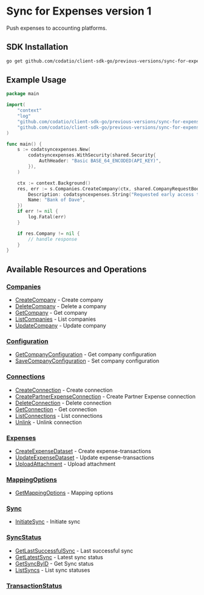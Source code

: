 # Sync for Expenses version 1

<!-- Start Codat Library Description -->
Push expenses to accounting platforms.
<!-- End Codat Library Description -->

<!-- Start SDK Installation -->
## SDK Installation

```bash
go get github.com/codatio/client-sdk-go/previous-versions/sync-for-expenses-version-1
```
<!-- End SDK Installation -->

## Example Usage
<!-- Start SDK Example Usage -->


```go
package main

import(
	"context"
	"log"
	"github.com/codatio/client-sdk-go/previous-versions/sync-for-expenses-version-1"
	"github.com/codatio/client-sdk-go/previous-versions/sync-for-expenses-version-1/pkg/models/shared"
)

func main() {
    s := codatsyncexpenses.New(
        codatsyncexpenses.WithSecurity(shared.Security{
            AuthHeader: "Basic BASE_64_ENCODED(API_KEY)",
        }),
    )

    ctx := context.Background()
    res, err := s.Companies.CreateCompany(ctx, shared.CompanyRequestBody{
        Description: codatsyncexpenses.String("Requested early access to the new financing scheme."),
        Name: "Bank of Dave",
    })
    if err != nil {
        log.Fatal(err)
    }

    if res.Company != nil {
        // handle response
    }
}
```
<!-- End SDK Example Usage -->

<!-- Start SDK Available Operations -->
## Available Resources and Operations


### [Companies](docs/sdks/companies/README.md)

* [CreateCompany](docs/sdks/companies/README.md#createcompany) - Create company
* [DeleteCompany](docs/sdks/companies/README.md#deletecompany) - Delete a company
* [GetCompany](docs/sdks/companies/README.md#getcompany) - Get company
* [ListCompanies](docs/sdks/companies/README.md#listcompanies) - List companies
* [UpdateCompany](docs/sdks/companies/README.md#updatecompany) - Update company

### [Configuration](docs/sdks/configuration/README.md)

* [GetCompanyConfiguration](docs/sdks/configuration/README.md#getcompanyconfiguration) - Get company configuration
* [SaveCompanyConfiguration](docs/sdks/configuration/README.md#savecompanyconfiguration) - Set company configuration

### [Connections](docs/sdks/connections/README.md)

* [CreateConnection](docs/sdks/connections/README.md#createconnection) - Create connection
* [CreatePartnerExpenseConnection](docs/sdks/connections/README.md#createpartnerexpenseconnection) - Create Partner Expense connection
* [DeleteConnection](docs/sdks/connections/README.md#deleteconnection) - Delete connection
* [GetConnection](docs/sdks/connections/README.md#getconnection) - Get connection
* [ListConnections](docs/sdks/connections/README.md#listconnections) - List connections
* [Unlink](docs/sdks/connections/README.md#unlink) - Unlink connection

### [Expenses](docs/sdks/expenses/README.md)

* [CreateExpenseDataset](docs/sdks/expenses/README.md#createexpensedataset) - Create expense-transactions
* [UpdateExpenseDataset](docs/sdks/expenses/README.md#updateexpensedataset) - Update expense-transactions
* [UploadAttachment](docs/sdks/expenses/README.md#uploadattachment) - Upload attachment

### [MappingOptions](docs/sdks/mappingoptions/README.md)

* [GetMappingOptions](docs/sdks/mappingoptions/README.md#getmappingoptions) - Mapping options

### [Sync](docs/sdks/sync/README.md)

* [InitiateSync](docs/sdks/sync/README.md#initiatesync) - Initiate sync

### [SyncStatus](docs/sdks/syncstatus/README.md)

* [GetLastSuccessfulSync](docs/sdks/syncstatus/README.md#getlastsuccessfulsync) - Last successful sync
* [GetLatestSync](docs/sdks/syncstatus/README.md#getlatestsync) - Latest sync status
* [GetSyncByID](docs/sdks/syncstatus/README.md#getsyncbyid) - Get Sync status
* [ListSyncs](docs/sdks/syncstatus/README.md#listsyncs) - List sync statuses

### [TransactionStatus](docs/sdks/transactionstatus/README.md)

